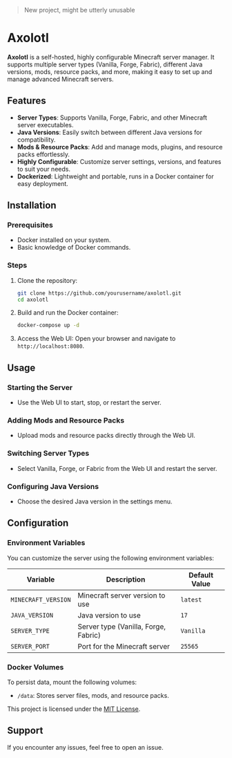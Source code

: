 > New project, might be utterly unusable

# Axolotl

**Axolotl** is a self-hosted, highly configurable Minecraft server manager. It supports multiple server types (Vanilla, Forge, Fabric), different Java versions, mods, resource packs, and more, making it easy to set up and manage advanced Minecraft servers.


## Features

- **Server Types**: Supports Vanilla, Forge, Fabric, and other Minecraft server executables.
- **Java Versions**: Easily switch between different Java versions for compatibility.
- **Mods & Resource Packs**: Add and manage mods, plugins, and resource packs effortlessly.
- **Highly Configurable**: Customize server settings, versions, and features to suit your needs.
- **Dockerized**: Lightweight and portable, runs in a Docker container for easy deployment.


## Installation

### Prerequisites
- Docker installed on your system.
- Basic knowledge of Docker commands.

### Steps
1. Clone the repository:
   ```bash
   git clone https://github.com/yourusername/axolotl.git
   cd axolotl
   ```

2. Build and run the Docker container:
   ```bash
   docker-compose up -d
   ```

3. Access the Web UI:
   Open your browser and navigate to `http://localhost:8080`.


## Usage

### Starting the Server
- Use the Web UI to start, stop, or restart the server.

### Adding Mods and Resource Packs
- Upload mods and resource packs directly through the Web UI.

### Switching Server Types
- Select Vanilla, Forge, or Fabric from the Web UI and restart the server.

### Configuring Java Versions
- Choose the desired Java version in the settings menu.


## Configuration

### Environment Variables
You can customize the server using the following environment variables:

| Variable              | Description                          | Default Value |
|-----------------------|--------------------------------------|---------------|
| `MINECRAFT_VERSION`   | Minecraft server version to use      | `latest`      |
| `JAVA_VERSION`        | Java version to use                  | `17`          |
| `SERVER_TYPE`         | Server type (Vanilla, Forge, Fabric) | `Vanilla`     |
| `SERVER_PORT`         | Port for the Minecraft server        | `25565`       |

### Docker Volumes
To persist data, mount the following volumes:
- `/data`: Stores server files, mods, and resource packs.

This project is licensed under the [MIT License](LICENSE).

## Support

If you encounter any issues, feel free to open an issue.
